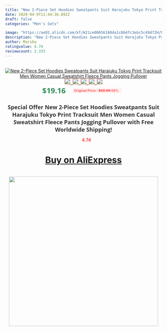 ```yaml
---
title: "New 2-Piece Set Hoodies Sweatpants Suit Harajuku Tokyo Print Tracksuit Men Women Casual Sweatshirt Fleece Pants Jogging Pullover"
date: 2020-04-9T11:44:36.892Z
draft: false
categories: "Men's Sets"

image: "https://ae01.alicdn.com/kf/H21ce006561804a1c864fc3ebc5c49d72H/New-2-Piece-Set-Hoodies-Sweatpants-Suit-Harajuku-Tokyo-Print-Tracksuit-Men-Women-Casual-Sweatshirt-Fleece.jpg"
description: "New 2-Piece Set Hoodies Sweatpants Suit Harajuku Tokyo Print Tracksuit Men Women Casual Sweatshirt Fleece Pants Jogging Pullover"
author: Marsha
ratingvalue: 4.74
reviewcount: 2.333
---
```

<br>
<div style="text-align: center;">
<a href="https://s.click.aliexpress.com/e/_ArCBAd" target="_blank" rel="nofollow noopener noreferrer"><img alt="New 2-Piece Set Hoodies Sweatpants Suit Harajuku Tokyo Print Tracksuit Men Women Casual Sweatshirt Fleece Pants Jogging Pullover" class="magnifier-image" src="https://ae01.alicdn.com/kf/H21ce006561804a1c864fc3ebc5c49d72H/New-2-Piece-Set-Hoodies-Sweatpants-Suit-Harajuku-Tokyo-Print-Tracksuit-Men-Women-Casual-Sweatshirt-Fleece.jpg_640x640.jpg">
<br>
<img style="border:1px solid salmon" src="https://ae01.alicdn.com/kf/H21ce006561804a1c864fc3ebc5c49d72H/New-2-Piece-Set-Hoodies-Sweatpants-Suit-Harajuku-Tokyo-Print-Tracksuit-Men-Women-Casual-Sweatshirt-Fleece.jpg_120x120.jpg">&nbsp;&nbsp;<img style="border:1px solid salmon" src="https://ae01.alicdn.com/kf/Hc967e16c89204dd99dcde33e495fc1a3H/New-2-Piece-Set-Hoodies-Sweatpants-Suit-Harajuku-Tokyo-Print-Tracksuit-Men-Women-Casual-Sweatshirt-Fleece.jpg_120x120.jpg">&nbsp;&nbsp;<img style="border:1px solid salmon" src="https://ae01.alicdn.com/kf/Hda4571e0fd85425a9caef519b5a40a26Y/New-2-Piece-Set-Hoodies-Sweatpants-Suit-Harajuku-Tokyo-Print-Tracksuit-Men-Women-Casual-Sweatshirt-Fleece.jpg_120x120.jpg">&nbsp;&nbsp;<img style="border:1px solid salmon" src="https://ae01.alicdn.com/kf/H935e8407b6844e289eab36e204738622n/New-2-Piece-Set-Hoodies-Sweatpants-Suit-Harajuku-Tokyo-Print-Tracksuit-Men-Women-Casual-Sweatshirt-Fleece.jpg_120x120.jpg">&nbsp;&nbsp;<img style="border:1px solid salmon" src="https://ae01.alicdn.com/kf/Hc7d931a06acd42bb857cee74d0df6bc6k/New-2-Piece-Set-Hoodies-Sweatpants-Suit-Harajuku-Tokyo-Print-Tracksuit-Men-Women-Casual-Sweatshirt-Fleece.jpg_120x120.jpg"></a></div><br0>
<div style="text-align: center;"><span style="background-color: white; border: 0px; box-sizing: border-box; color: seagreen; display: inline-block; font-family: &quot;open sans&quot; , &quot;arial&quot; , &quot;helvetica&quot; , sans-serif , &quot;heiti&quot;; font-size: 24px; font-stretch: inherit; font-weight: 700; line-height: inherit; margin: 0px 10px 0px 0px; padding: 0px; vertical-align: middle;">$19.16 </span>
<span style="background: rgb(255 , 241 , 241); border-radius: 3px; border: 0px; box-sizing: border-box; color: #ff4747; display: inline-block; font-family: inherit; font-size: 12px; font-stretch: inherit; font-style: inherit; font-variant: inherit; font-weight: 600; line-height: inherit; margin: 0px; padding: 2px 5px; transform: scale(0.9); vertical-align: middle;">Original Price : <b style="text-decoration: line-through;">$26.99 </b> 29%&nbsp;&nbsp;</span></div>
<h1 style="color: #333333; display: inline-block; font-family: &quot;open sans&quot; , &quot;arial&quot; , &quot;helvetica&quot; , sans-serif , &quot;heiti&quot;; font-size: 18px; font-stretch: inherit; font-weight: 700; text-align: center;">Special Offer New 2-Piece Set Hoodies Sweatpants Suit Harajuku Tokyo Print Tracksuit Men Women Casual Sweatshirt Fleece Pants Jogging Pullover with Free Worldwide Shipping!</h1>
<div style="color: #ff4747; text-align: center;">
<img src="https://4.bp.blogspot.com/-M0ZcTcb-5uY/XleCXlxnR4I/AAAAAAAAAEc/OrjgMkXV1oMQFaCRZj5HQwOCBcu3w1FegCPcBGAYYCw/s1600/star.png" style="height: 15px;">&nbsp;<b>4.74</b></div>
<div class="button_cont" align="center"><a class="buynow_a" href="https://s.click.aliexpress.com/e/_ArCBAd" target="_blank" rel="nofollow noopener noreferrer"><H1>Buy on AliExpress</H1></a></div><br>
<div class="separator" style="clear: both; text-align: center;">
<img src="https://lh3.googleusercontent.com/-pTy5HemUv9M/XlePHvY0dAI/AAAAAAAAAE4/0nX5iRUoIWY8eMW9Dpxeirr157OZliDIgCLcBGAsYHQ/s1600/badge.gif" width="480">
</div>
